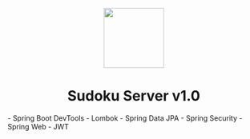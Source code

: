<p id="simbol" align="center">
	<img src="https://media.tenor.com/ZOfq5Jc-PYgAAAAd/sad-cement.gif" height="120px"/>
	<h1 align="center">Sudoku Server v1.0</h1>
</p>
- Spring Boot DevTools
- Lombok
- Spring Data JPA
- Spring Security
- Spring Web
- JWT
